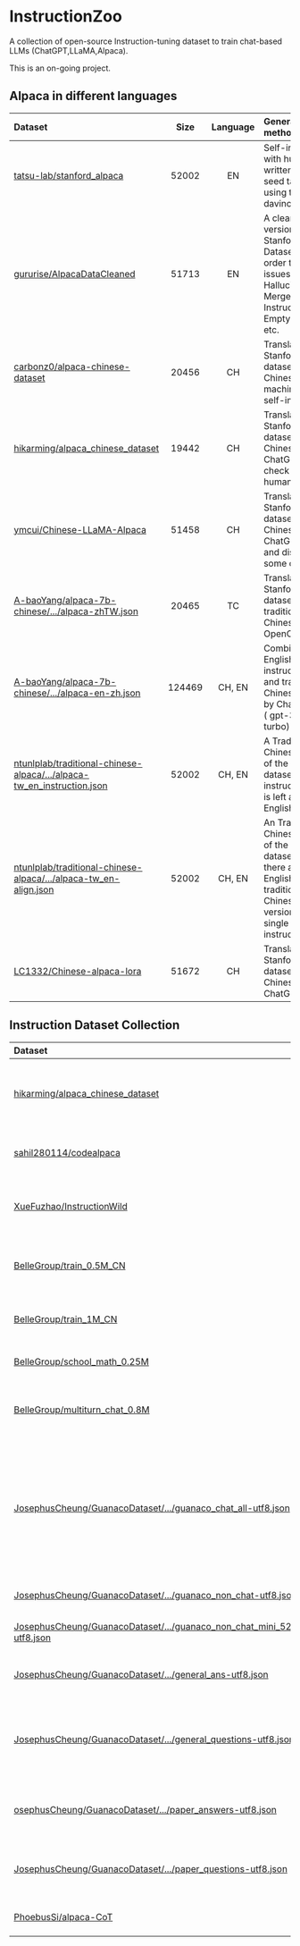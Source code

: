 # InstructionZoo

A collection of open-source Instruction-tuning dataset to train chat-based LLMs (ChatGPT,LLaMA,Alpaca).

This is an on-going project.


## Alpaca in different languages

| Dataset | Size | Language | Generation method |
|:---------| :---------:|:---------:|:---------|
| [tatsu-lab/stanford_alpaca](https://github.com/tatsu-lab/stanford_alpaca) |  52002 | EN | Self-instruct with human written 175 seed tasks using text-davinci-003 |
| [gururise/AlpacaDataCleaned](https://github.com/gururise/AlpacaDataCleaned) | 51713 | EN | A cleaned version of Stanford Alpaca Dataset, in order to solve issues like Hallucinations, Merged Instructions, Empty outputs, etc.|
| [carbonz0/alpaca-chinese-dataset](https://github.com/carbonz0/alpaca-chinese-dataset) | 20456 | CH | Translate Stanford Alpaca dataset into Chinese by machine, then self-instruct.|
| [hikarming/alpaca_chinese_dataset](https://github.com/hikariming/alpaca_chinese_dataset/tree/main/%E7%BF%BB%E8%AF%91%E5%90%8E%E7%9A%84%E4%B8%AD%E6%96%87%E6%95%B0%E6%8D%AE) | 19442 | CH | Translate Stanford Alpaca dataset into Chinese by ChatGPT, and check them by humans.|
| [ymcui/Chinese-LLaMA-Alpaca](https://github.com/ymcui/Chinese-LLaMA-Alpaca/tree/main/data) | 51458 | CH | Translate Stanford Alpaca dataset into Chinese by ChatGPT API, and discard some of them.|
| [A-baoYang/alpaca-7b-chinese/.../alpaca-zhTW.json](https://github.com/A-baoYang/alpaca-7b-chinese/blob/main/data/alpaca-zhTW.json) | 20465 | TC | Translate Stanford Alpaca dataset into traditional Chinese using OpenCC.|
| [A-baoYang/alpaca-7b-chinese/.../alpaca-en-zh.json](https://github.com/A-baoYang/alpaca-7b-chinese/blob/main/data/alpaca-en-zh.json) | 124469 | CH, EN | Combine the English instruction/input and traditional Chinese output by ChatGPT API ( gpt-3.5-turbo) .|
| [ntunlplab/traditional-chinese-alpaca/.../alpaca-tw_en_instruction.json](https://github.com/ntunlplab/traditional-chinese-alpaca/blob/main/data/alpaca-tw_en_instruction.json) | 52002 | CH, EN | A Traditional-Chinese version of the Alpaca dataset, whose instruction part is left as English. |
| [ntunlplab/traditional-chinese-alpaca/.../alpaca-tw_en-align.json](https://github.com/ntunlplab/traditional-chinese-alpaca/blob/main/data/alpaca-tw_en-align.json) | 52002 | CH, EN | An Traditional-Chinese version of the Alpaca dataset, where there are English and traditional Chinese versions of one single instruction. |
| [LC1332/Chinese-alpaca-lora](https://github.com/LC1332/Chinese-alpaca-lora/blob/main/data/trans_chinese_alpaca_data.json) | 51672 | CH | Translate Stanford Alpaca dataset into Chinese by ChatGPT API.|

## Instruction Dataset Collection



| Dataset | Size | Language | Domain | Generation method |
|:---------| :---------:|:---------:|:---------:|:---------|
| [hikarming/alpaca_chinese_dataset](https://github.com/hikariming/alpaca_chinese_dataset/tree/main/%E5%85%B6%E4%BB%96%E4%B8%AD%E6%96%87%E9%97%AE%E9%A2%98%E8%A1%A5%E5%85%85) | 226 | CH | topic-specific |Generate Chinese instructions under various topics by humans, such as bussiness management, education, Romance of the Three Kingdoms, etc. |
| [sahil280114/codealpaca](https://github.com/sahil280114/codealpaca) | 20023 | EN | Code | Self-instuct with prompts to focus on code generation/edting/optimization tasks, using text-davinci-003. |
| [XueFuzhao/InstructionWild](https://github.com/XueFuzhao/InstructionWild) | 52191 (479 seeds) | CH, EN | | Collect 429 instructions from ChatGPT usage screenshots and release both English and Chinese versions, using text-davinci-003. |
| [BelleGroup/train_0.5M_CN](https://huggingface.co/datasets/BelleGroup/train_0.5M_CN) | 500000 (175 seeds) | CH | | Self-instruct with 175 Chinese seed tasks translated from the seed tasks in Stanford Alpaca dataset, using text-davinci-003. |
| [BelleGroup/train_1M_CN](https://huggingface.co/datasets/BelleGroup/train_1M_CN) | 1000000 (175 seeds) | CH | | Self-instruct with 175 Chinese seed tasks translated from the seed tasks in Stanford Alpaca dataset. |
| [BelleGroup/school_math_0.25M](https://huggingface.co/datasets/BelleGroup/school_math_0.25M) | 250000 | CH | Math | Chinese math questions and answers generated by ChatGPT. |
| [BelleGroup/multiturn_chat_0.8M](https://huggingface.co/datasets/BelleGroup/multiturn_chat_0.8M) | 800000 | CH | Multiturn Chat | Instruction contains historical dialog context, distinguishable by Human: and Assistant:, output contains the current reply by assistant. |
| [JosephusCheung/GuanacoDataset/.../guanaco_chat_all-utf8.json](https://huggingface.co/datasets/JosephusCheung/GuanacoDataset/blob/main/guanaco_chat_all-utf8.json) | 48967 | CH, DE, EN, JA, TC | Multiturn Chat, Multi-lingual | The dataset for the Guanaco model  builds upon the 175 tasks from the Alpaca model by providing rewrites of seed tasks in different languages and adding new tasks specifically designed for English grammar analysis, natural language understanding, cross-lingual self-awareness, and explicit content recognition. |
| [JosephusCheung/GuanacoDataset/.../guanaco_non_chat-utf8.json](https://huggingface.co/datasets/JosephusCheung/GuanacoDataset/blob/main/guanaco_non_chat-utf8.json) | 279644 | CH, DE, EN, JA, TC | Multi-lingual | The original 175 tasks were translated into 4 versions and regenerated independently. |
| [JosephusCheung/GuanacoDataset/.../guanaco_non_chat_mini_52K-utf8.json](https://huggingface.co/datasets/JosephusCheung/GuanacoDataset/blob/main/guanaco_non_chat_mini_52K-utf8.json) | 52224 | CH, DE, EN, JA, TC | Multi-lingual | A mini version of 52K multi-lang dataset. |
| [JosephusCheung/GuanacoDataset/.../general_ans-utf8.json](https://huggingface.co/datasets/JosephusCheung/GuanacoDataset/blob/main/additional/general_ans-utf8.json) | 75899 | CH, DE, EN, JA, TC | paragraph-level QA, Multi-lingual | |
| [JosephusCheung/GuanacoDataset/.../general_questions-utf8.json](https://huggingface.co/datasets/JosephusCheung/GuanacoDataset/blob/main/additional/general_questions-utf8.json) | 82867 | CH, DE, EN, JA, TC | paragraph-level QA, Multi-lingual | Similar questions are combined to form a tree-like structure, and graph theory algorithms are used to process user questions, content summaries, and contextual logic. |
| [osephusCheung/GuanacoDataset/.../paper_answers-utf8.json](https://huggingface.co/datasets/JosephusCheung/GuanacoDataset/blob/main/additional/paper_answers-utf8.json) | 23393 | CH, DE, EN, JA, TC | paragraph-level QA, paper QA, Multi-lingual | |
| [JosephusCheung/GuanacoDataset/.../paper_questions-utf8.json](https://huggingface.co/datasets/JosephusCheung/GuanacoDataset/blob/main/additional/paper_questions-utf8.json) | 23840 | CH, DE, EN, JA, TC | paragraph-level QA, paper QA, Multi-lingual | |
| [PhoebusSi/alpaca-CoT](https://github.com/PhoebusSi/alpaca-CoT) | EN | Chain-of-Thought | | |
